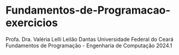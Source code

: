 # Fundamentos-de-Programacao-exercicios
 Profa. Dra. Valéria Lelli Leilão Dantas
 Universidade Federal do Ceará
 Fundamentos de Programação - Engenharia de Computação 2024.1